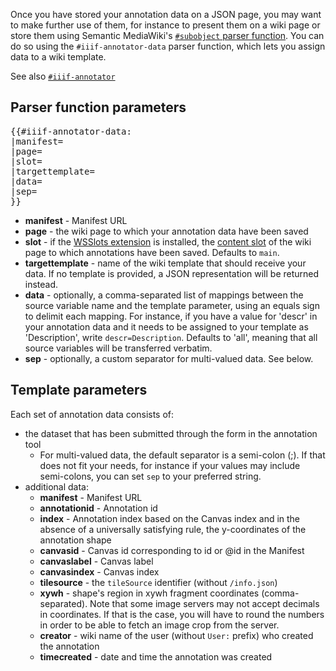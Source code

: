 Once you have stored your annotation data on a JSON page, you may want to make further use of them, for instance to present them on a wiki page or store them using Semantic MediaWiki's [`#subobject` parser function](https://www.semantic-mediawiki.org/wiki/Subobject). You can do so using the <code>#iiif-annotator-data</code> parser function, which lets you assign data to a wiki template.

See also [`#iiif-annotator`]({urlBase}/Special:IIIF/pf-iiif-annotator)

## Parser function parameters

<pre>
{{#iiif-annotator-data:
|manifest=
|page=
|slot=
|targettemplate=
|data=
|sep=
}}
</pre>
<!-- Not documented: datamodel, 'W3C' (default) or 'Annotorious' (legacy, to be depreciated) -->

- **manifest** - Manifest URL
- **page** - the wiki page to which your annotation data have been saved
- **slot** - if the [WSSlots extension](https://github.com/Open-CSP/WSSlots) is installed, the [content slot](https://www.mediawiki.org/wiki/Manual:Slot) of the wiki page to which annotations have been saved. Defaults to `main`.
- **targettemplate** - name of the wiki template that should receive your data. If no template is provided, a JSON representation will be returned instead.
- **data** - optionally, a comma-separated list of mappings between the source variable name and the template parameter, using an equals sign to delimit each mapping. For instance, if you have a value for 'descr' in your annotation data and it needs to be assigned to your template as 'Description', write `descr=Description`. Defaults to 'all', meaning that all source variables will be transferred verbatim.
- **sep** - optionally, a custom separator for multi-valued data. See below.

## Template parameters
Each set of annotation data consists of:
- the dataset that has been submitted through the form in the annotation tool
    - For multi-valued data, the default separator is a semi-colon (;). If that does not fit your needs, for instance if your values may include semi-colons, you can set `sep` to your preferred string.
- additional data:
    - **manifest** - Manifest URL
    - **annotationid** - Annotation id
    - **index** - Annotation index based on the Canvas index and in the absence of a universally satisfying rule, the y-coordinates of the annotation shape
    - **canvasid** - Canvas id corresponding to id or @id in the Manifest
    - **canvaslabel** - Canvas label
    - **canvasindex** - Canvas index
    - **tilesource** - the `tileSource` identifier (without `/info.json`)
    - **xywh** - shape's region in xywh fragment coordinates (comma-separated). Note that some image servers may not accept decimals in coordinates. If that is the case, you will have to round the numbers in order to be able to fetch an image crop from the server.
    - **creator** - wiki name of the user (without `User:` prefix) who created the annotation
    - **timecreated** - date and time the annotation was created

